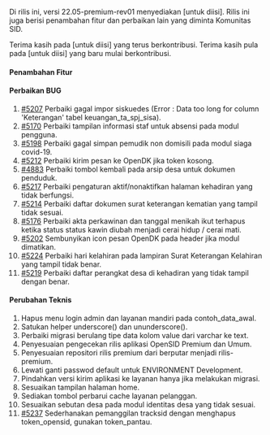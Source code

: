 Di rilis ini, versi 22.05-premium-rev01 menyediakan [untuk diisi]. Rilis ini juga berisi penambahan fitur dan perbaikan lain yang diminta Komunitas SID.

Terima kasih pada  [untuk diisi] yang terus berkontribusi. Terima kasih pula pada [untuk diisi] yang baru mulai berkontribusi.


#### Penambahan Fitur


#### Perbaikan BUG
1. [#5207](https://github.com/OpenSID/OpenSID/issues/5207) Perbaiki gagal impor siskuedes (Error : Data too long for column 'Keterangan' tabel keuangan_ta_spj_sisa).
2. [#5170](https://github.com/OpenSID/OpenSID/issues/5170) Perbaiki tampilan informasi staf untuk absensi pada modul pengguna.
3. [#5198](https://github.com/OpenSID/OpenSID/issues/5198) Perbaiki gagal simpan pemudik non domisili pada modul siaga covid-19.
4. [#5212](https://github.com/OpenSID/OpenSID/issues/5212) Perbaiki kirim pesan ke OpenDK jika token kosong.
5. [#4883](https://github.com/OpenSID/OpenSID/issues/4883) Perbaiki tombol kembali pada arsip desa untuk dokumen penduduk.
6. [#5217](https://github.com/OpenSID/OpenSID/issues/5217) Perbaiki pengaturan aktif/nonaktifkan halaman kehadiran yang tidak berfungsi.
7. [#5214](https://github.com/OpenSID/OpenSID/issues/5214) Perbaiki daftar dokumen surat keterangan kematian yang tampil tidak sesuai.
8. [#5176](https://github.com/OpenSID/OpenSID/issues/5176) Perbaiki akta perkawinan dan tanggal menikah ikut terhapus ketika status status kawin diubah menjadi cerai hidup / cerai mati.
9. [#5202](https://github.com/OpenSID/OpenSID/issues/5202) Sembunyikan icon pesan OpenDK pada header jika modul dimatikan.
10. [#5224](https://github.com/OpenSID/OpenSID/issues/5224) Perbaiki hari kelahiran pada lampiran Surat Keterangan Kelahiran yang tampil tidak benar.
11. [#5219](https://github.com/OpenSID/OpenSID/issues/5219) Perbaiki daftar perangkat desa di kehadiran yang tidak tampil dengan benar.

#### Perubahan Teknis

1. Hapus menu login admin dan layanan mandiri pada contoh_data_awal.
2. Satukan helper underscore() dan ununderscore().
3. Perbaiki migrasi berulang tipe data kolom value dari varchar ke text.
4. Penyesuaian pengecekan rilis aplikasi OpenSID Premium dan Umum.
5. Penyesuaian repositori rilis premium dari berputar menjadi rilis-premium.
6. Lewati ganti passwod default untuk ENVIRONMENT Development.
7. Pindahkan versi kirim aplikasi ke layanan hanya jika melakukan migrasi.
8. Sesuaikan tampilan halaman home.
9. Sediakan tombol perbarui cache layanan pelanggan.
10. Sesuaikan sebutan desa pada modul identitas desa yang tidak sesuai.
11. [#5237](https://github.com/OpenSID/OpenSID/issues/5237) Sederhanakan pemanggilan tracksid dengan menghapus token_opensid, gunakan token_pantau.